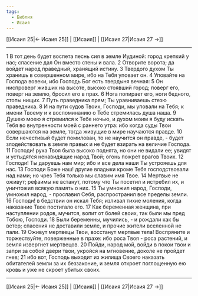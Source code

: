 ```yaml
---
tags:
  - Библия
  - Исаия
---
```

[[Исаия 25|← Исаия 25]] | [[Исаия]] | [[Исаия 27|Исаия 27 →]]

---
1 В тот день будет воспета песнь сия в земле Иудиной: город крепкий у нас; спасение дал Он вместо стены и вала.
2 Отворите ворота; да войдет народ праведный, хранящий истину.
3 Твердого духом Ты хранишь в совершенном мире, ибо на Тебя уповает он.
4 Уповайте на Господа вовеки, ибо Господь Бог есть твердыня вечная:
5 Он ниспроверг живших на высоте, высоко стоявший город; поверг его, поверг на землю, бросил его в прах.
6 Нога попирает его, ноги бедного, стопы нищих.
7 Путь праведника прям; Ты уравниваешь стезю праведника.
8 И на пути судов Твоих, Господи, мы уповали на Тебя; к имени Твоему и к воспоминанию о Тебе стремилась душа наша.
9 Душею моею я стремился к Тебе ночью, и духом моим я буду искать Тебя во внутренности моей с раннего утра: ибо когда суды Твои совершаются на земле, тогда живущие в мире научаются правде.
10 Если нечестивый будет помилован, то не научится он правде, - будет злодействовать в земле правых и не будет взирать на величие Господа.
11 Господи! рука Твоя была высоко поднята, но они не видали ее; увидят и устыдятся ненавидящие народ Твой; огонь пожрет врагов Твоих.
12 Господи! Ты даруешь нам мир; ибо и все дела наши Ты устрояешь для нас.
13 Господи Боже наш! другие владыки кроме Тебя господствовали над нами; но чрез Тебя только мы славим имя Твое.
14 Мертвые не оживут; рефаимы не встанут, потому что Ты посетил и истребил их, и уничтожил всякую память о них.
15 Ты умножил народ, Господи, умножил народ, - прославил Себя, распространил все пределы земли.
16 Господи! в бедствии он искал Тебя; изливал тихие моления, когда наказание Твое постигало его.
17 Как беременная женщина, при наступлении родов, мучится, вопит от болей своих, так были мы пред Тобою, Господи.
18 Были беременны, мучились, - и рождали как бы ветер; спасения не доставили земле, и прочие жители вселенной не пали.
19 Оживут мертвецы Твои, восстанут мертвые тела! Воспряните и торжествуйте, поверженные в прахе: ибо роса Твоя - роса растений, и земля извергнет мертвецов.
20 Пойди, народ мой, войди в покои твои и запри за собой двери твои, укройся на мгновение, доколе не пройдет гнев;
21 ибо вот, Господь выходит из жилища Своего наказать обитателей земли за их беззаконие, и земля откроет поглощенную ею кровь и уже не скроет убитых своих.

---
[[Исаия 25|← Исаия 25]] | [[Исаия]] | [[Исаия 27|Исаия 27 →]]